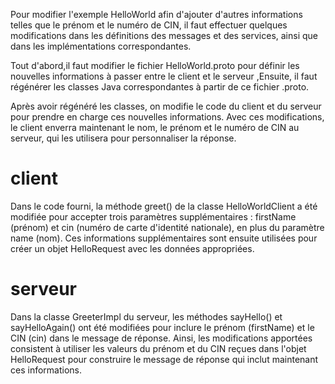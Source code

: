 Pour modifier l'exemple HelloWorld afin d'ajouter d'autres informations telles que le prénom et le numéro de CIN, il faut effectuer quelques modifications dans les définitions des messages et des services, ainsi que dans les implémentations correspondantes.

Tout d'abord,il faut  modifier le fichier HelloWorld.proto pour définir les nouvelles informations à passer entre le client et le serveur ,Ensuite, il faut régénérer  les classes Java correspondantes à partir de ce fichier .proto.

Après avoir régénéré les classes, on modifie le code du client et du serveur pour prendre en charge ces nouvelles informations. 
Avec ces modifications, le client enverra maintenant le nom, le prénom et le numéro de CIN au serveur, qui les utilisera pour personnaliser la réponse.

# client
Dans le code fourni, la méthode greet() de la classe HelloWorldClient a été modifiée pour accepter trois paramètres supplémentaires : firstName (prénom) et cin (numéro de carte d'identité nationale), en plus du paramètre name (nom). Ces informations supplémentaires sont ensuite utilisées pour créer un objet HelloRequest avec les données appropriées.

# serveur
Dans la classe GreeterImpl du serveur, les méthodes sayHello() et sayHelloAgain() ont été modifiées pour inclure le prénom (firstName) et le CIN (cin) dans le message de réponse. 
Ainsi, les modifications apportées consistent à utiliser les valeurs du prénom et du CIN reçues dans l'objet HelloRequest pour construire le message de réponse qui inclut maintenant ces informations.